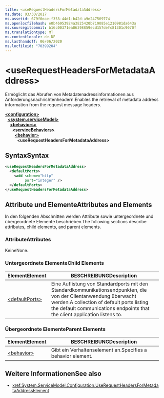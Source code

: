 ```yaml
---
title: <useRequestHeadersForMetadataAddress>
ms.date: 03/30/2017
ms.assetid: 679f0eae-f353-44d1-b42d-a9e247509774
ms.openlocfilehash: e0b46953924a3825420b719085e1210981da643a
ms.sourcegitcommit: b16c00371ea06398859ecd157defc81301c9070f
ms.translationtype: MT
ms.contentlocale: de-DE
ms.lasthandoff: 06/06/2020
ms.locfileid: "70399204"
---
```

# \<useRequestHeadersForMetadataAddress>
<span data-ttu-id="4593b-101">Ermöglicht das Abrufen von Metadatenadressinformationen aus Anforderungsnachrichtenheadern.</span><span class="sxs-lookup"><span data-stu-id="4593b-101">Enables the retrieval of metadata address information from the request message headers.</span></span>  
  
[**\<configuration>**](../configuration-element.md)\
&nbsp;&nbsp;[**\<system.serviceModel>**](system-servicemodel.md)\
&nbsp;&nbsp;&nbsp;&nbsp;[**\<behaviors>**](behaviors.md)\
&nbsp;&nbsp;&nbsp;&nbsp;&nbsp;&nbsp;[**\<serviceBehaviors>**](servicebehaviors.md)\
&nbsp;&nbsp;&nbsp;&nbsp;&nbsp;&nbsp;&nbsp;&nbsp;[**\<behavior>**](behavior-of-servicebehaviors.md)\
&nbsp;&nbsp;&nbsp;&nbsp;&nbsp;&nbsp;&nbsp;&nbsp;&nbsp;&nbsp;**\<useRequestHeadersForMetadataAddress>**  
  
## <a name="syntax"></a><span data-ttu-id="4593b-102">Syntax</span><span class="sxs-lookup"><span data-stu-id="4593b-102">Syntax</span></span>  
  
```xml  
<useRequestHeadersForMetadataAddress>
  <defaultPorts>
    <add scheme="http"
         port="integer" />
  </defaultPorts>
</useRequestHeadersForMetadataAddress>
```  
  
## <a name="attributes-and-elements"></a><span data-ttu-id="4593b-103">Attribute und Elemente</span><span class="sxs-lookup"><span data-stu-id="4593b-103">Attributes and Elements</span></span>  
 <span data-ttu-id="4593b-104">In den folgenden Abschnitten werden Attribute sowie untergeordnete und übergeordnete Elemente beschrieben.</span><span class="sxs-lookup"><span data-stu-id="4593b-104">The following sections describe attributes, child elements, and parent elements.</span></span>  
  
### <a name="attributes"></a><span data-ttu-id="4593b-105">Attribute</span><span class="sxs-lookup"><span data-stu-id="4593b-105">Attributes</span></span>  
 <span data-ttu-id="4593b-106">Keine</span><span class="sxs-lookup"><span data-stu-id="4593b-106">None.</span></span>  
  
### <a name="child-elements"></a><span data-ttu-id="4593b-107">Untergeordnete Elemente</span><span class="sxs-lookup"><span data-stu-id="4593b-107">Child Elements</span></span>  
  
|<span data-ttu-id="4593b-108">Element</span><span class="sxs-lookup"><span data-stu-id="4593b-108">Element</span></span>|<span data-ttu-id="4593b-109">BESCHREIBUNG</span><span class="sxs-lookup"><span data-stu-id="4593b-109">Description</span></span>|  
|-------------|-----------------|  
|[\<defaultPorts>](defaultports.md)|<span data-ttu-id="4593b-110">Eine Auflistung von Standardports mit den Standardkommunikationsendpunkten, die von der Clientanwendung überwacht werden.</span><span class="sxs-lookup"><span data-stu-id="4593b-110">A collection of default ports listing the default communications endpoints that the client application listens to.</span></span>|  
  
### <a name="parent-elements"></a><span data-ttu-id="4593b-111">Übergeordnete Elemente</span><span class="sxs-lookup"><span data-stu-id="4593b-111">Parent Elements</span></span>  
  
|<span data-ttu-id="4593b-112">Element</span><span class="sxs-lookup"><span data-stu-id="4593b-112">Element</span></span>|<span data-ttu-id="4593b-113">BESCHREIBUNG</span><span class="sxs-lookup"><span data-stu-id="4593b-113">Description</span></span>|  
|-------------|-----------------|  
|[\<behavior>](behavior-of-endpointbehaviors.md)|<span data-ttu-id="4593b-114">Gibt ein Verhaltenselement an.</span><span class="sxs-lookup"><span data-stu-id="4593b-114">Specifies a behavior element.</span></span>|  
  
## <a name="see-also"></a><span data-ttu-id="4593b-115">Weitere Informationen</span><span class="sxs-lookup"><span data-stu-id="4593b-115">See also</span></span>

- <xref:System.ServiceModel.Configuration.UseRequestHeadersForMetadataAddressElement>
